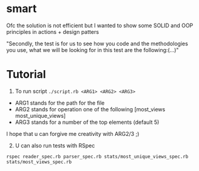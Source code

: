 # smart

Ofc the solution is not efficient but I wanted to show some SOLID and OOP principles in actions + design patters

"Secondly, the test is for us to see how you code and the methodologies you use, what we will be looking for in this test are the following:(...)"

# Tutorial

1. To run script `./script.rb <ARG1> <ARG2> <ARG3>`

* ARG1 stands for the path for the file
* ARG2 stands for operation one of the following [most_views most_unique_views]
* ARG3 stands for a number of the top elements (default 5)

I hope that u can forgive me creativity with ARG2/3 ;)

2. U can also run tests with RSpec

`rspec reader_spec.rb parser_spec.rb stats/most_unique_views_spec.rb stats/most_views_spec.rb`

